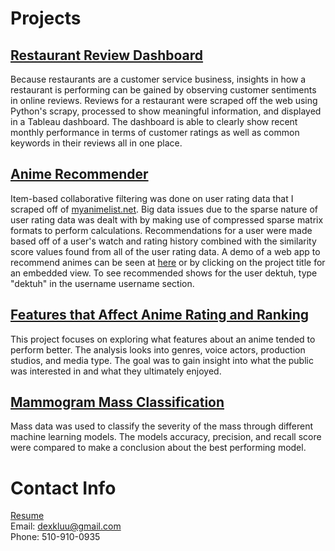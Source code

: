 # Projects
## [Restaurant Review Dashboard](https://dexkluu.github.io/Restaurant-Review-Dashboard/)
Because restaurants are a customer service business, insights in how a restaurant is performing can be gained by observing customer sentiments in online reviews. Reviews for a restaurant were scraped off the web using Python's scrapy, processed to show meaningful information, and displayed in a Tableau dashboard. The dashboard is able to clearly show recent monthly performance in terms of customer ratings as well as common keywords in their reviews all in one place.

## [Anime Recommender](https://dexkluu.github.io/Anime-recommender/)
Item-based collaborative filtering was done on user rating data that I scraped off of [myanimelist.net](https://myanimelist.net). Big data issues due to the sparse nature of user rating data was dealt with by making use of compressed sparse matrix formats to perform calculations. Recommendations for a user were made based off of a user's watch and rating history combined with the similarity score values found from all of the user rating data. A demo of a web app to recommend animes can be seen at [here](https://dexkluu.shinyapps.io/animerecommender/) or by clicking on the project title for an embedded view. To see recommended shows for the user dektuh, type "dektuh" in the username username section.

## [Features that Affect Anime Rating and Ranking](https://dexkluu.github.io/Features-affecting-animated-media-rating-and-rank/)
This project focuses on exploring what features about an anime tended to perform better. The analysis looks into genres, voice actors, production studios, and media type. The goal was to gain insight into what the public was interested in and what they ultimately enjoyed.

## [Mammogram Mass Classification](https://dexkluu.github.io/Mammogram-Mass-Classification/)
Mass data was used to classify the severity of the mass through different machine learning models. The models accuracy, precision, and recall score were compared to make a conclusion about the best performing model.

# Contact Info
[Resume](https://github.com/dexkluu/Dexter/blob/master/Resume_.pdf) <br>
Email: dexkluu@gmail.com <br>
Phone: 510-910-0935

